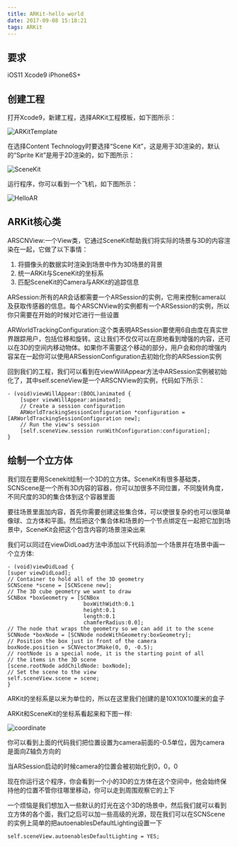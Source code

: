 ```yaml
---
title: ARKit-hello world
date: 2017-09-08 15:18:21
tags: ARKit
---
```

## 要求
iOS11 Xcode9 iPhone6S+

## 创建工程

打开Xcode9，新建工程，选择ARKit工程模板，如下图所示：

![ARKitTemplate](https://cdn-images-1.medium.com/max/1600/1*4d-Qovl_HSLbeEEB1MDEdg.png)

在选择Content Technology时要选择“Scene Kit”，这是用于3D渲染的，默认的“Sprite Kit”是用于2D渲染的，如下图所示：

![SceneKit](https://cdn-images-1.medium.com/max/1600/1*YxNXFEY8IHUVz_Hde7GXeA.png)

运行程序，你可以看到一个飞机，如下图所示：

![HelloAR](https://cdn-images-1.medium.com/max/1600/1*Azhl1SRVJD8680S4Qxznjw.png)

## ARKit核心类

ARSCNView:一个View类，它通过SceneKit帮助我们将实际的场景与3D的内容渲染在一起，它做了以下事情：
1. 将摄像头的数据实时渲染到场景中作为3D场景的背景
2. 统一ARKit与SceneKit的坐标系
3. 匹配SceneKit的Camera与ARKit的追踪信息

ARSession:所有的AR会话都需要一个ARSession的实例，它用来控制camera以及获取传感器的信息。每个ARSCNView的实例都有一个ARSession的实例，所以你只需要在开始的时候对它进行一些设置

ARWorldTrackingConfiguration:这个类表明ARSession要使用6自由度在真实世界跟踪用户，包括位移和旋转。这让我们不仅仅可以在原地看到增强的内容，还可以在3D的空间内移动物体。如果你不需要这个移动的部分，用户会和你的增强内容呆在一起你可以使用ARSessionConfiguration去初始化你的ARSession实例

回到我们的工程，我们可以看到在viewWillAppear方法中ARSession实例被初始化了，其中self.sceneView是一个ARSCNView的实例，代码如下所示：

    - (void)viewWillAppear:(BOOL)animated {
        [super viewWillAppear:animated];
        // Create a session configuration
        ARWorldTrackingSessionConfiguration *configuration =[ARWorldTrackingSessionConfiguration new];
        // Run the view's session
        [self.sceneView.session runWithConfiguration:configuration];
    }

## 绘制一个立方体

我们现在要用Scenekit绘制一个3D的立方体。SceneKit有很多基础类，SCNScene是一个所有3D内容的容器，你可以加很多不同位置，不同旋转角度，不同尺度的3D的集合体到这个容器里面

要往场景里面加内容，首先你需要创建这些集合体，可以使很复杂的也可以很简单像球、立方体和平面。然后把这个集合体和场景的一个节点绑定在一起把它加到场景中，SceneKit会把这个包含内容的场景渲染出来

我们可以同过在viewDidLoad方法中添加以下代码添加一个场景并在场景中画一个立方体:

    - (void)viewDidLoad {
    [super viewDidLoad];
    // Container to hold all of the 3D geometry  
    SCNScene *scene = [SCNScene new];
    // The 3D cube geometry we want to draw
    SCNBox *boxGeometry = [SCNBox 
                            boxWithWidth:0.1 
                            height:0.1 
                            length:0.1 
                            chamferRadius:0.0];
    // The node that wraps the geometry so we can add it to the scene
    SCNNode *boxNode = [SCNNode nodeWithGeometry:boxGeometry];
    // Position the box just in front of the camera
    boxNode.position = SCNVector3Make(0, 0, -0.5);
    // rootNode is a special node, it is the starting point of all
    // the items in the 3D scene
    [scene.rootNode addChildNode: boxNode];
    // Set the scene to the view
    self.sceneView.scene = scene;
    }

ARKit的坐标系是以米为单位的，所以在这里我们创建的是10X10X10厘米的盒子

ARKit和SceneKit的坐标系看起来和下图一样:

![coordinate](https://cdn-images-1.medium.com/max/1600/1*fOeokerm3049ltZhG6e-vQ.png)

你可以看到上面的代码我们把位置设置为camera前面的-0.5单位，因为camera是面向Z轴负方向的

当ARSession启动的时候camera的位置会被初始化到0，0，0

现在你运行这个程序，你会看到一个小的3D的立方体在这个空间中，他会始终保持他的位置不管你往哪里移动，你可以走到周围观察它的上下

一个烦恼是我们想加入一些默认的灯光在这个3D的场景中，然后我们就可以看到立方体的各个面，我们之后可以加一些高级的光源，现在我们可以在SCNScene的实例上简单的把autoenablesDefaultLighting设置一下

    self.sceneView.autoenablesDefaultLighting = YES;
